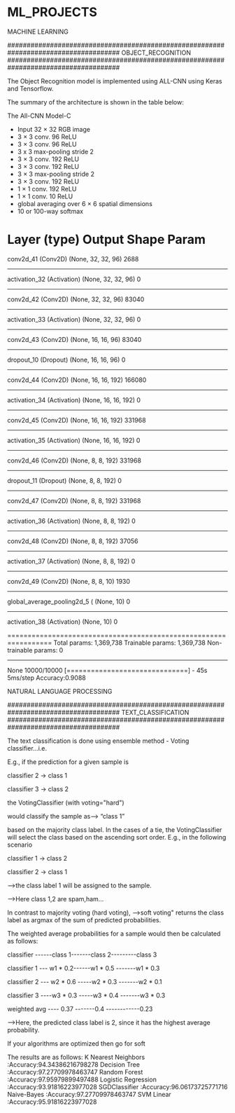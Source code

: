 # ML_PROJECTS
MACHINE LEARNING

#####################################################################################
                         OBJECT_RECOGNITION
#####################################################################################

The Object Recognition model is implemented using ALL-CNN using Keras and Tensorflow. 

The summary of the architecture is shown in the table below:

The All-CNN Model-C

* Input 32 × 32 RGB image
* 3 × 3 conv. 96 ReLU
* 3 × 3 conv. 96 ReLU
* 3 x 3 max-pooling stride 2
* 3 × 3 conv. 192 ReLU
* 3 × 3 conv. 192 ReLU
* 3 × 3 max-pooling stride 2
* 3 × 3 conv. 192 ReLU
* 1 × 1 conv. 192 ReLU
* 1 × 1 conv. 10 ReLU
* global averaging over 6 × 6 spatial dimensions
* 10 or 100-way softmax


Layer (type)                 Output Shape              Param    
=================================================================
conv2d_41 (Conv2D)           (None, 32, 32, 96)        2688      
_________________________________________________________________
activation_32 (Activation)   (None, 32, 32, 96)        0         
_________________________________________________________________
conv2d_42 (Conv2D)           (None, 32, 32, 96)        83040     
_________________________________________________________________
activation_33 (Activation)   (None, 32, 32, 96)        0         
_________________________________________________________________
conv2d_43 (Conv2D)           (None, 16, 16, 96)        83040     
_________________________________________________________________
dropout_10 (Dropout)         (None, 16, 16, 96)        0         
_________________________________________________________________
conv2d_44 (Conv2D)           (None, 16, 16, 192)       166080    
_________________________________________________________________
activation_34 (Activation)   (None, 16, 16, 192)       0         
_________________________________________________________________
conv2d_45 (Conv2D)           (None, 16, 16, 192)       331968    
_________________________________________________________________
activation_35 (Activation)   (None, 16, 16, 192)       0         
_________________________________________________________________
conv2d_46 (Conv2D)           (None, 8, 8, 192)         331968    
_________________________________________________________________
dropout_11 (Dropout)         (None, 8, 8, 192)         0         
_________________________________________________________________
conv2d_47 (Conv2D)           (None, 8, 8, 192)         331968    
_________________________________________________________________
activation_36 (Activation)   (None, 8, 8, 192)         0         
_________________________________________________________________
conv2d_48 (Conv2D)           (None, 8, 8, 192)         37056     
_________________________________________________________________
activation_37 (Activation)   (None, 8, 8, 192)         0         
_________________________________________________________________
conv2d_49 (Conv2D)           (None, 8, 8, 10)          1930      
_________________________________________________________________
global_average_pooling2d_5 ( (None, 10)                0 
_________________________________________________________________
activation_38 (Activation)   (None, 10)                0

=================================================================
Total params: 1,369,738
Trainable params: 1,369,738
Non-trainable params: 0
_________________________________________________________________
None
10000/10000 [==============================] - 45s 5ms/step
Accuracy:0.9088


NATURAL LANGUAGE PROCESSING

#####################################################################################
                         TEXT_CLASSIFICATION
#####################################################################################

The text classification is done using 
ensemble method - Voting classifier...i.e.

E.g., if the prediction for a given sample is

classifier 2 -> class 1

classifier 3 -> class 2

the VotingClassifier (with voting="hard")

would classify the sample as--> “class 1”

based on the majority class label. In the cases of a tie, the VotingClassifier will select the class based on the ascending sort order. E.g., in the following scenario

classifier 1 -> class 2

classifier 2 -> class 1

-->the class label 1 will be assigned to the sample.

-->Here class 1,2 are spam,ham...

In contrast to majority voting (hard voting), -->soft voting" returns the class label as argmax of the sum of predicted probabilities.

The weighted average probabilities for a sample would then be calculated as follows:

classifier ------class 1-------class 2---------class 3

classifier 1 --- w1 * 0.2------w1 * 0.5 -------w1 * 0.3

classifier 2 --- w2 * 0.6 -----w2 * 0.3 -------w2 * 0.1

classifier 3 ----w3 * 0.3 -----w3 * 0.4 -------w3 * 0.3

weighted avg ---- 0.37 -------0.4 ------------0.23

-->Here, the predicted class label is 2, since it has the highest average probability.

If your algorithms are optimized then go for soft

The results are as follows:
K Nearest Neighbors :Accuracy:94.34386216798278
Decision Tree :Accuracy:97.27709978463747
Random Forest :Accuracy:97.95979899497488
Logistic Regression :Accuracy:93.91816223977028
SGDClassifier :Accuracy:96.06173725771716
Naive-Bayes :Accuracy:97.27709978463747
SVM Linear :Accuracy:95.91816223977028




